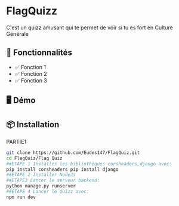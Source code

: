 # FlagQuizz

C'est un quizz amusant qui te permet de voir si tu es fort en Culture Générale

## 🚀 Fonctionnalités

- ✅ Fonction 1
- ✅ Fonction 2
- ✅ Fonction 3

## 🖥️ Démo


## 📦 Installation

PARTIE1
```bash
git clone https://github.com/Eudes147/FlagQuiz.git
cd FlagQuiz/Flag Quiz
##ETAPE 1 Installer les bibliothèques corsheaders,django avec:
pip install corsheaders pip install django 
##ETAPE 2 Installer NodeJs 
##ETAPE3 Lancer le serveur backend:
python manage.py runserver
##ETAPE 4 Lancer le Quizz avec: 
npm run dev

